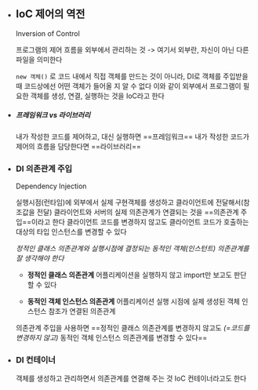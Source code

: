 - ## IoC 제어의 역전
	Inversion of Control
	
	프로그램의 제어 흐름을 외부에서 관리하는 것
	-> 여기서 외부란, 자신이 아닌 다른 파일을 의미한다
	
	``new 객체()`` 로 코드 내에서 직접 객체를 만드는 것이 아니라,
	DI로 객체를 주입받을 때 코드상에선 어떤 객체가 들어올 지 알 수 없다
	이와 같이 외부에서 프로그램이 필요한 객체를 생성, 연결, 실행하는 것을 IoC라고 한다

- ##### 프레임워크 vs 라이브러리
	내가 작성한 코드를 제어하고, 대신 실행하면 ==프레임워크==
	내가 작성한 코드가 제어의 흐름을 담당한다면 ==라이브러리==

- ### DI 의존관계 주입
	Dependency Injection
	
	실행시점(런타임)에 외부에서 실제 구현객체를 생성하고 클라이언트에 전달해서(참조값을 전달) 클라이언트와 서버의 실제 의존관계가 연결되는 것을 ==의존관계 주입==이라고 한다
	클라이언트 코드를 변경하지 않고도 클라이언트 코드가 호출하는 대상의 타입 인스턴스를 변경할 수 있다
	
	*정적인 클래스 의존관계와 실행시점에 결정되는 동적인 객체(인스턴트) 의존관계를 잘 생각해야 한다*
	
	- **정적인 클래스 의존관계**
		어플리케이션을 실행하지 않고 import만 보고도 판단할 수 있다
	
	- **동적인 객체 인스턴스 의존관계**
		어플리케이션 실행 시점에 실제 생성된 객체 인스턴스 참조가 연결된 의존관계
	
	
	의존관계 주입을 사용하면 ==정적인 클래스 의존관계를 변경하지 않고도 *(=코드를 변경하지 않고)* 동적인 객체 인스턴스 의존관계를 변경할 수 있다==

- ### DI 컨테이너
	객체를 생성하고 관리하면서 의존관계를 연결해 주는 것
	IoC 컨테이너라고도 한다